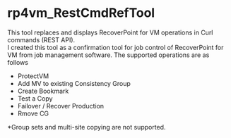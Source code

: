 # rp4vm_RestCmdRefTool

This tool replaces and displays RecoverPoint for VM operations in Curl commands (REST API).  
I created this tool as a confirmation tool for job control of RecoverPoint for VM from job management software.
The supported operations are as follows
 - ProtectVM
 - Add MV to existing Consistency Group
 - Create Bookmark
 - Test a Copy
 - Failover / Recover Production
 - Rmove CG

*Group sets and multi-site copying are not supported.
